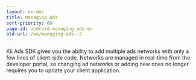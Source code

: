 ```yaml
---
layout: en-doc
title: Managing Ads
sort-priority: 60
page-id: android-managing_ads-en
old-url: /en/managing-ads--2
---
```

Kii Ads SDK gives you the ability to add multiple ads networks with only a few lines of client-side code. Networks are managed in real-time from the developer portal, so changing ad networks or adding new ones no longer requires you to update your client application.
